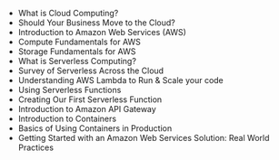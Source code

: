- What is Cloud Computing?
- Should Your Business Move to the Cloud?
- Introduction to Amazon Web Services (AWS)
- Compute Fundamentals for AWS
- Storage Fundamentals for AWS
- What is Serverless Computing?
- Survey of Serverless Across the Cloud
- Understanding AWS Lambda to Run & Scale your code
- Using Serverless Functions
- Creating Our First Serverless Function
- Introduction to Amazon API Gateway
- Introduction to Containers
- Basics of Using Containers in Production
- Getting Started with an Amazon Web Services Solution: Real World Practices
